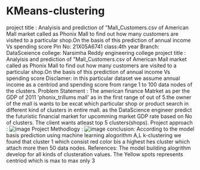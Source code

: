 # KMeans-clustering
project title : Analyisis and prediction of "Mall_Customers.csv of American Mall market called as Phonix Mall to find out how many customers are visited to a particular shop.On the basis of this prediction of annual income Vs spending score
Pin No: 21X05A6741
class:4th year
Branch: DataSceience
college: Narsimha Reddy engineering college
project title :
Analyisis and prediction of "Mall_Customers.csv of American Mall market called as Phonix Mall to find out how many customers are visited to a particular shop.On the basis of this prediction of annual income Vs spending score
Disclamer:
in this particular dataset we assume annual income as a centriod and spending score from range 1 to 100 data nodes of the clusters.
Problem Statement :
The american finance Matrket as per the GDP of 2011 'phonix_trillums mall' as in the first range of out of 5.the owner of the mall is wants to be excat which particular shop or product search in different kind of clusters in entire mall.
as the DataScience engineer predict the futuristic financial market for upcomming market GDP rate based on No of clusters.
The client wants atleast top 5 clusters(shops).
Project approach :
![image](https://github.com/PAkanksha008/KMeans-clusters/assets/143333014/6e06fb2c-9aec-42d8-90c8-b34cbc8edf66)
Project Methodlogy :
![image](https://github.com/PAkanksha008/KMeans-clusters/assets/143333014/6ecb547f-2918-4099-a701-f2fd0a531310)
conclusion:
According to the model basis prediction using machine learning alogorithm A,L k-clustering we found that cluster 1 which consist red color bis a highest hes cluster which attach more then 50 data nodes.
References:
The model building alogrithm develop for all kinds of clusteration values.
The Yellow spots represents centriod which is max to max only 3
